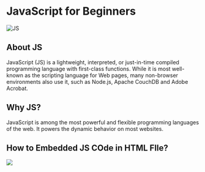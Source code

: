 # JavaScript for Beginners

<img src="https://img.icons8.com/ios-filled/150/000000/javascript-logo.png" alt="JS"/>

## About JS
JavaScript (JS) is a lightweight, interpreted, or just-in-time compiled programming language with first-class functions. While it is most well-known as the scripting language for Web pages, many non-browser environments also use it, such as Node.js, Apache CouchDB and Adobe Acrobat. 

## Why JS?
JavaScript is among the most powerful and flexible programming languages of the web. It powers the dynamic behavior on most websites.

## How to Embedded JS COde in HTML FIle?
[<img src="https://img.icons8.com/dusk/64/000000/javascript-logo.png"/>](https://medium.com/@aurosaswatraj/4-places-to-put-js-code-bfcb0718e935)

